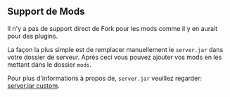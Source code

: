 ## Support de Mods
Il n&apos;y a pas de support direct de Fork pour les mods comme il y en aurait pour des plugins. 

La façon la plus simple est de remplacer manuellement le `server.jar` dans votre dossier de serveur. Après ceci vous pouvez ajouter vos mods en les mettant dans le dossier `mods`.

Pour plus d&apos;informations à propos de, `server.jar` veuillez regarder: [server.jar custom](#Custom-server-jar).

<!--- Translated by CapJumper --->